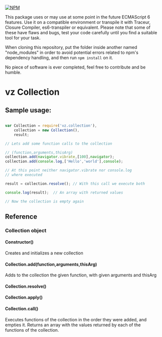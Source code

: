 [![NPM](https://nodei.co/npm/vz.collection.png?downloads=true)](https://nodei.co/npm/vz.collection/)

This package uses or may use at some point in the future ECMAScript 6 features. Use it on a compatible environment or transpile it with Traceur, Closure Compiler, es6-transpiler or equivalent. Please note that some of these have flaws and bugs, test your code carefully until you find a suitable tool for your task.

When cloning this repository, put the folder inside another named "node_modules" in order to avoid potential errors related to npm's dependency handling, and then run `npm install` on it.

No piece of software is ever completed, feel free to contribute and be humble.

# vz Collection

## Sample usage:

```javascript

var Collection = require('vz.collection'),
    collection = new Collection(),
    result;

// Lets add some function calls to the collection

// (function,arguments,thisArg)
collection.add(navigator.vibrate,[100],navigator);
collection.add(console.log,['Hello','world'],console);

// At this point neither navigator.vibrate nor console.log
// where executed

result = collection.resolve(); // With this call we execute both

console.log(result);  // An array with returned values

// Now the collection is empty again

```

## Reference

### Collection object

#### Constructor()

Creates and initializes a new collection

#### Collection.add(function,arguments,thisArg)

Adds to the collection the given function, with given arguments and thisArg

#### Collection.resolve()
#### Collection.apply()
#### Collection.call()

Executes functions of the collection in the order they were added, and empties it. Returns an array with the values returned by each of the functions of the collection.


